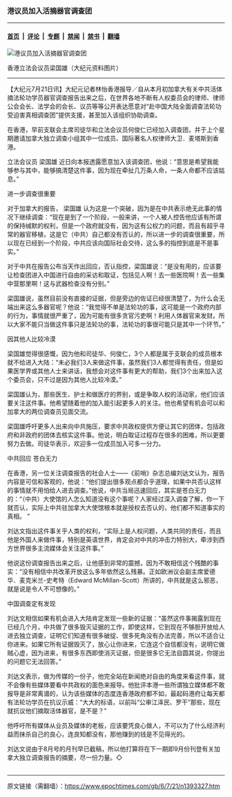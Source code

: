 ### 港议员加入活摘器官调查团

---

#### [首页](../../../..?n1393327) &nbsp;|&nbsp; [评论](../../../../../epoch-comment?n1393327) &nbsp;|&nbsp; [专题](../../../../../epoch-special?n1393327) &nbsp;|&nbsp; [禁闻](../../../../../epoch-news?n1393327) &nbsp;|&nbsp; [禁书](../../../../../books?n1393327) &nbsp;|&nbsp; [翻墙](https://github.com/gfw-breaker/nogfw/blob/master/README.md?n1393327)


<div><img alt="港议员加入活摘器官调查团" class="attachment-djy_600_400 size-djy_600_400 wp-post-image" src="https://i.epochtimes.com/assets/uploads/2006/07/607201447361366-450x673.jpg"/>
<div class="caption">
 <p>
  香港立法会议员梁国雄（大纪元资料图片）
 </p>
</div></div><hr/><div class="post_content" id="artbody" itemprop="articleBody">
 <!-- article content begin -->
 <p>
  【大纪元7月21日讯】大纪元记者林怡香港报导／自从本月初加拿大有关中共活体摘法轮功学员器官调查报告出来之后，在世界各地不断有人权委员会的律师、律师公会会长、法学会的会长、议员等等公开表达愿意对“赴中国大陆全面调查法轮功受迫害真相调查团”提供支援，甚至加入该组织协助调查。
 </p>
 <p>
  在香港，早前支联会主席司徒华和立法会议员何俊仁已经加入调查团，并于上个星期邀请加拿大独立调查小组其中一位成员、国际著名人权律师大卫．麦塔斯到香港。
 </p>
 <p>
  立法会议员
  <ok href="https://www.epochtimes.com/gb/tag/%E6%A2%81%E5%9B%BD%E9%9B%84.html">
   梁国雄
  </ok>
  近日向本报透露愿意加入该调查团，他说：“意思是希望我能够参与其中，能够搞清楚这件事，因为现在牵扯几万条人命，一条人命都不应该姑息。”
 </p>
 <p>
  进一步调查很重要
 </p>
 <p>
  对于加拿大的报告，
  <ok href="https://www.epochtimes.com/gb/tag/%E6%A2%81%E5%9B%BD%E9%9B%84.html">
   梁国雄
  </ok>
  认为这是一个突破，因为是在中共表示绝无此事的情况下继续调查：“现在是到了一个阶段，一般来讲，一个人被人控告他应该有所谓的保持缄默的权利，但是一个政府就没有，因为这有公权力的问题，而且有超乎寻常的器官移植，这是它（中共）自己都没有否认的，所以进一步的调查很重要，所以现在已经到一个阶段，中共应该向国际社会交待，这么多的指控到底是不是事实。”
 </p>
 <p>
  对于中共在报告公布当天作出回应，否认指控，梁国雄说：“是没有用的，应该要让检查团进入中国进行自由的采访和取证，包括见人啊！去一些医院啊！去一些集中营那里啊！这与武器检查没有分别。”
 </p>
 <p>
  梁国雄说，虽然目前没有直接的证据，但是旁边的佐证已经很清楚了，为什么会无端出来这么多器官呢？他说：“我觉得不单是法轮功的事，这可能是一个政府内部的行为，事情就很严重了，因为可能有很多贪官污吏啊！利用人体器官来发财。所以大家不能只当做这件事只是法轮功的事，法轮功的事很可能只是其中一个环节。”
 </p>
 <p>
  因其他人比较冷漠
 </p>
 <p>
  梁国雄觉得很感慨，因为他和司徒华、何俊仁，3个人都是属于支联会的成员根本就不给进入大陆：“未必我们3人来做这件事，虽然我们3人都觉得有责任，但是如果医学界或其他人士来讲话，我想会对这件事有更大的帮助，我们3个出来加入这个委员会，只不过是因为其他人比较冷漠。”
 </p>
 <p>
  梁国雄认为，那些医生、护士和做医疗的界别，或是争取人权的活动家，他们应该要关注这件事。他希望随着他的加入能引起更多人的关注。他也希望有机会可以和加拿大的两位调查员见面交流。
 </p>
 <p>
  梁国雄呼吁更多人出来向中共施压，要求中共政权提供方便让其它的团体，包括政府和非政府的团体去核实这件事。他说，明白取证过程存在很多的困难，所以更要努力去做。司徒华表示，欢迎多一位成员加入可多一分力。
 </p>
 <p>
  中共回应 苍白无力
 </p>
 <p>
  在香港，另一位关注调查报告的社会人士——《前哨》杂志总编刘达文认为，报告内容是可信和客观的，他说：“他们提出很多观点都合乎道理，如果中共否认这样的事情就不用怕给人进去调查。”他说，中共当局迅速回应，其实是苍白无力的：“（中共）大使馆的人怎么知道没有这个事呢？人家经过深入调查了解，你一下就否认，实际上中共驻加拿大大使馆根本就是授权去否认的，他们都不知道事实的真相。 ”
 </p>
 <p>
  刘达文指出这件事关乎人类的权利，“实际上是人权问题，人类共同的责任，而且他是外国人来做件事，特别是英语世界，肯定会对中共的冲击力特别大，牵涉到西方世界很多主流媒体会关注这件事。”
 </p>
 <p>
  他说这份调查报告出来之后，让他感到非常的震撼，因为不敢相信这个残酷的事实：“没有相信中共改革开放这么多年依然这么残暴。正如欧洲议会副主席爱德华．麦克米兰-史考特（Edward McMillan-Scott）所讲的，中共就是这么邪恶，就是说是令人不可想像的。”
 </p>
 <p>
  中国调查定有发现
 </p>
 <p>
  刘达文相信如果有机会进入大陆肯定发现一些新的证据：“虽然这件事揭露到现在已经几个月，中共做了很多毁灭证据的工作，即使这样，它到现在不够胆开放给人进去独立调查，证明它们知道有很多破绽、很多死角没有办法完善，所以不适合让你进来。如果它所有证据毁灭了，放心让你进来，它连这个自信都没有，说明它做贼心虚，因为进来，有很多东西即使消灭证据，但是很多它无法自圆其说，你提出的问题它无法回答。”
 </p>
 <p>
  刘达文表示，做为传媒的一份子，他完全站在新闻绝对自由的角度来看这件事，就不会像有些媒体要看中共政权的面色来报导。他批评本港一些所谓独立媒体都不敢报导是非常离谱的，认为该些媒体的态度连香港政府都不如，最起码港府让每天都有法轮功学员在抗议示威：“大大的标语，以前叫“公审江泽民、罗干”那些，现在就抗议他们摘取活体器官，是不是？”
 </p>
 <p>
  他呼吁所有媒体从业员及媒体的老板，应该要凭良心做人，不可以为了什么经济利益而抹杀自己的良心，连良知都没有，那他赚到的钱是不见得光的。
 </p>
 <p>
  刘达文说由于8月号的月刊早已截稿，所以他打算将在下一期即9月份刊登有关加拿大独立调查报告的摘要，尽一份力量。◇
  <br/>
  <font color="#ffffff">
   (http://www.dajiyuan.com)
  </font>
 </p>
 <!-- article content end -->
 <div id="below_article_ad">
 </div>
</div>


---

原文链接（需翻墙）：https://www.epochtimes.com/gb/6/7/21/n1393327.htm
